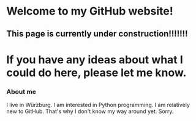 # Welcome to my GitHub website!
## This page is currently under construction!!!!!!!
# If you have any ideas about what I could do here, please let me know. 

### About me
I live in Würzburg. 
I am interested in Python programming. 
I am relatively new to GitHub. That's why I don't know my way around yet. Sorry. 


